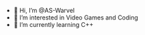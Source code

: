 - 👋 Hi, I’m @AS-Warvel
- 👀 I’m interested in Video Games and Coding
- 🌱 I’m currently learning C++

<!---
AS-Warvel/AS-Warvel is a ✨ special ✨ repository because its `README.md` (this file) appears on your GitHub profile.
You can click the Preview link to take a look at your changes.
--->
